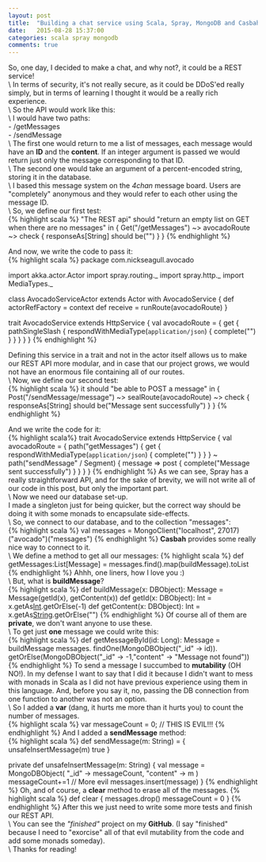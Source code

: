 ```yaml
---
layout: post
title:  "Building a chat service using Scala, Spray, MongoDB and Casbah"
date:   2015-08-28 15:37:00
categories: scala spray mongodb
comments: true
---
```


So, one day, I decided to make a chat, and why not?, it could be a REST service!  
\\
In terms of security, it's not really secure, as it could be DDoS'ed really
simply, but in terms of learning I thought it would be a really rich experience.  
\\
So the API would work like this:  
\\
I would have two paths:  
    - /getMessages  
    - /sendMessage  
\\
The first one would return to me a list of messages, each message would have an
**ID** and the **content**. If an integer argument is passed we would return
just only the message corresponding to that ID.  
\\
The second one would take an argument of a percent-encoded string, storing it
in the database.  
\\
I based this message system on the *4chan* message board. Users are
"completely" anonymous and they would refer to each other using the message ID.  
\\
So, we define our first test:  
{% highlight scala %}
"The REST api" should "return an empty list on GET when there are no messages" in {
  Get("/getMessages") ~> avocadoRoute ~> check {
    responseAs[String] should be("")
  }
}
{% endhighlight %}

And now, we write the code to pass it:  
{% highlight scala %}
package com.nickseagull.avocado

import akka.actor.Actor
import spray.routing._
import spray.http._
import MediaTypes._

class AvocadoServiceActor extends Actor with AvocadoService {
  def actorRefFactory = context
  def receive = runRoute(avocadoRoute)
}

trait AvocadoService extends HttpService {
  val avocadoRoute = {
    get {
      pathSingleSlash {
        respondWithMediaType(`application/json`) {
          complete("")
        }
      }
    }
  }
}
{% endhighlight %}

Defining this service in a trait and not in the actor itself allows us to make
our REST API more modular, and in case that our project grows, we would not have
an enormous file containing all of our routes.  
\\
Now, we define our second test:  
{% highlight scala %}
it should "be able to POST a message" in {
  Post("/sendMessage/message") ~> sealRoute(avocadoRoute) ~> check {
    responseAs[String] should be("Message sent successfully")
  }
}
{% endhighlight %}

And we write the code for it:  
{% highlight scala%}
trait AvocadoService extends HttpService {
  val avocadoRoute = {
    path("getMessages") {
      get {
        respondWithMediaType(`application/json`) {
          complete("")
        }
      }
    } ~
    path("sendMessage" / Segment) { message =>
      post {
        complete("Message sent successfully")
      }
    }
  }
}
{% endhighlight %}
As we can see, Spray has a really straightforward API, and for the sake of
brevity, we will not write all of our code in this post, but only the important
part.  
\\
Now we need our database set-up.  
I made a singleton just for being quicker, but the correct way should be doing
it with some monads to encapsulate side-effects.  
\\
So, we connect to our database, and to the collection "messages":  
{% highlight scala %}
val messages = MongoClient("localhost", 27017)("avocado")("messages")
{% endhighlight %}
**Casbah** provides some really nice way to connect to it.  
\\
We define a method to get all our messages:
{% highlight scala %}
def getMessages:List[Message] = messages.find().map(buildMessage).toList
{% endhighlight %}
Ahhh, one liners, how I love you :)  
\\
But, what is **buildMessage**?  
{% highlight scala %}
def buildMessage(x: DBObject): Message = Message(getId(x), getContent(x))
def getId(x: DBObject): Int = x.getAs[Int]("_id").getOrElse(-1)
def getContent(x: DBObject): Int = x.getAs[String]("content").getOrElse("")
{% endhighlight %}
Of course all of them are **private**, we don't want anyone to use these.  
\\
To get just **one** message we could write this:  
{% highlight scala %}
def getMessageById(id: Long): Message =
  buildMessage
  messages.
  findOne(MongoDBObject("_id" -> id)).
  getOrElse(MongoDBObject("_id" -> -1,"content" -> "Message not found"))
{% endhighlight %}
To send a message I succumbed to **mutability** (OH NO!). In my defense I want
to say that I did it because I didn't want to mess with monads in Scala as I did
not have previous experience using them in this language. And, before you say it,
no, passing the DB connection from one function to another was not an option.  
\\
So I added a **var** (dang, it hurts me more than it hurts you) to count the
number of messages.  
{% highlight scala %}
var messageCount = 0; // THIS IS EVIL!!!
{% endhighlight %}
And I added a **sendMessage** method:  
{% highlight scala %}
def sendMessage(m: String) = {
  unsafeInsertMessage(m)
  true
}

private def unsafeInsertMessage(m: String) {
  val message = MongoDBObject(
    "_id" -> messageCount,
    "content" -> m
  )
  messageCount+=1 // More evil
  messages.insert(message)
}
{% endhighlight %}
Oh, and of course, a **clear** method to erase all of the messages.
{% highlight scala %}
def clear {
  messages.drop()
  messageCount = 0
}
{% endhighlight %}
After this we just need to write some more tests and finish our REST API.  
\\
You can see the *"finished"* project on my **GitHub**. (I say "finished" because I
need to "exorcise" all of that evil mutability from the code and add some monads
someday).  
\\
Thanks for reading!

